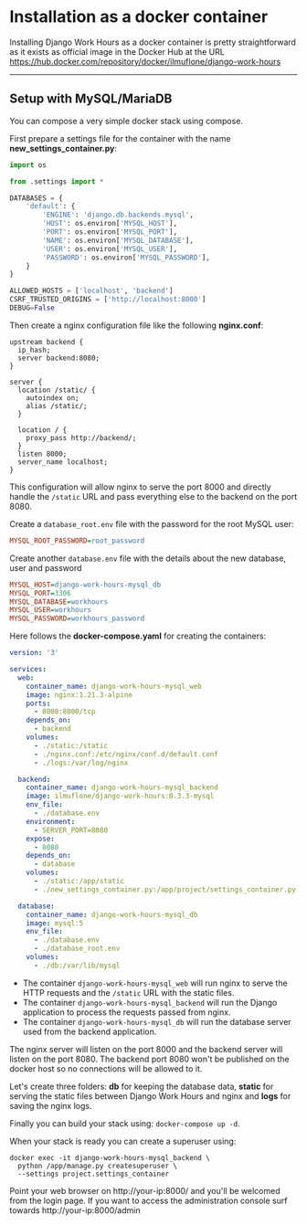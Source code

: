 # Installation as a docker container

Installing Django Work Hours as a docker container is pretty straightforward as
it exists as official image in the Docker Hub at the URL
https://hub.docker.com/repository/docker/ilmuflone/django-work-hours

---

## Setup with MySQL/MariaDB

You can compose a very simple docker stack using compose.

First prepare a settings file for the container with the name
**new_settings_container.py**:

```python
import os

from .settings import *

DATABASES = {
    'default': {
        'ENGINE': 'django.db.backends.mysql',
        'HOST': os.environ['MYSQL_HOST'],
        'PORT': os.environ['MYSQL_PORT'],
        'NAME': os.environ['MYSQL_DATABASE'],
        'USER': os.environ['MYSQL_USER'],
        'PASSWORD': os.environ['MYSQL_PASSWORD'],
    }
}

ALLOWED_HOSTS = ['localhost', 'backend']
CSRF_TRUSTED_ORIGINS = ['http://localhost:8000']
DEBUG=False
```

Then create a nginx configuration file like the following **nginx.conf**:

```
upstream backend {
  ip_hash;
  server backend:8080;
}

server {
  location /static/ {
    autoindex on;
    alias /static/;
  }

  location / {
    proxy_pass http://backend/;
  }
  listen 8000;
  server_name localhost;
}
```

This configuration will allow nginx to serve the port 8000 and directly handle
the `/static` URL and pass everything else to the backend on the port 8080.

Create a `database_root.env` file with the password for the root MySQL user:
```ini
MYSQL_ROOT_PASSWORD=root_password
```

Create another `database.env` file with the details about the new database,
user and password

```ini
MYSQL_HOST=django-work-hours-mysql_db
MYSQL_PORT=3306
MYSQL_DATABASE=workhours
MYSQL_USER=workhours
MYSQL_PASSWORD=workhours_password
```
Here follows the **docker-compose.yaml** for creating the containers:

```yaml
version: '3'

services:
  web:
    container_name: django-work-hours-mysql_web
    image: nginx:1.21.3-alpine
    ports:
      - 8000:8000/tcp
    depends_on:
      - backend
    volumes:
      - ./static:/static
      - ./nginx.conf:/etc/nginx/conf.d/default.conf
      - ./logs:/var/log/nginx

  backend:
    container_name: django-work-hours-mysql_backend
    image: ilmuflone/django-work-hours:0.3.3-mysql
    env_file:
      - ./database.env
    environment:
      - SERVER_PORT=8080
    expose:
      - 8080
    depends_on:
      - database
    volumes:
      - ./static:/app/static
      - ./new_settings_container.py:/app/project/settings_container.py

  database:
    container_name: django-work-hours-mysql_db
    image: mysql:5
    env_file:
      - ./database.env
      - ./database_root.env
    volumes:
      - ./db:/var/lib/mysql
```

- The container `django-work-hours-mysql_web` will run nginx to serve the HTTP
requests and the `/static` URL with the static files.
- The container `django-work-hours-mysql_backend` will run the Django
application to process the requests passed from nginx.
- The container `django-work-hours-mysql_db` will run the database server used
from the backend application.

The nginx server will listen on the port 8000 and the backend server will listen
on the port 8080. The backend port 8080 won't be published on the docker host so
no connections will be allowed to it.

Let's create three folders: **db** for keeping the database data, **static**
for serving the static files between Django Work Hours and nginx and **logs**
for saving the nginx logs.

Finally you can build your stack using: `docker-compose up -d`.

When your stack is ready you can create a superuser using:

    docker exec -it django-work-hours-mysql_backend \
      python /app/manage.py createsuperuser \
      --settings project.settings_container

Point your web browser on http://your-ip:8000/ and you'll be welcomed from the
login page. If you want to access the administration console surf towards
http://your-ip:8000/admin
